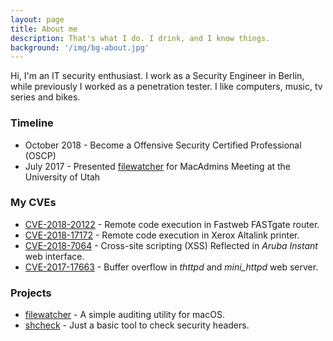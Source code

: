 ```yaml
---
layout: page
title: About me
description: That's what I do. I drink, and I know things.
background: '/img/bg-about.jpg'
---
```


Hi, I'm an IT security enthusiast. I work as a Security Engineer in Berlin, while previously I worked as a penetration tester. I like computers, music, tv series and bikes.

### Timeline

- October 2018 - Become a Offensive Security Certified Professional (OSCP)
- July 2017 - Presented [filewatcher](https://github.com/santoru/filewatcher) for MacAdmins Meeting at the University of Utah

### My CVEs
- [CVE-2018-20122](https://cve.mitre.org/cgi-bin/cvename.cgi?name=CVE-2018-20122) - Remote code execution in Fastweb FASTgate router.
- [CVE-2018-17172](https://securitydocs.business.xerox.com/wp-content/uploads/2018/12/cert_Security_Mini_Bulletin_XRX18AL_for_ALB80xx-C80xx_v1.1.pdf) - Remote code execution in Xerox Altalink printer.
- [CVE-2018-7064](https://www.arubanetworks.com/assets/alert/ARUBA-PSA-2019-001.txt) - Cross-site scripting (XSS) Reflected in *Aruba Instant* web interface.
- [CVE-2017-17663](https://acme.com/updates/archive/199.html) - Buffer overflow in *thttpd* and *mini_httpd* web server.

### Projects
- [filewatcher](https://github.com/santoru/filewatcher) - A simple auditing utility for macOS.
- [shcheck](https://github.com/santoru/shcheck) - Just a basic tool to check security headers.

